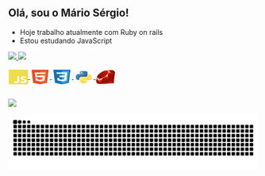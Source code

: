 ## Olá, sou o Mário Sérgio!

- Hoje trabalho atualmente com Ruby on rails
- Estou estudando JavaScript

<div>
  <a href="https://github.com/marioaugusto841">
  <img height="180em" src="https://github-readme-stats.vercel.app/api?username=marioaugusto841&show_icons=true&theme=dracula&include_all_commits=true&count_private=true"/>
  <img height="180em" src="https://github-readme-stats.vercel.app/api/top-langs/?username=marioaugusto841&layout=compact&langs_count=7&theme=dracula"/>
</div>
  
<div style="display: inline_block"><br>
  <img align="center" alt="mario-Js" height="30" width="40" src="https://raw.githubusercontent.com/devicons/devicon/master/icons/javascript/javascript-plain.svg">
  <img align="center" alt="mario-HTML" height="30" width="40" src="https://raw.githubusercontent.com/devicons/devicon/master/icons/html5/html5-original.svg">
  <img align="center" alt="mario-CSS" height="30" width="40" src="https://raw.githubusercontent.com/devicons/devicon/master/icons/css3/css3-original.svg">
  <img align="center" alt="mario-Python" height="30" width="40" src="https://raw.githubusercontent.com/devicons/devicon/master/icons/python/python-original.svg">
  <img align="center" alt="mario-Ruby" height="30" width="40" src="https://raw.githubusercontent.com/devicons/devicon/master/icons/ruby/ruby-original.svg">
</div>
  
  ##
  
<div>
  <a href="https://www.linkedin.com/in/mario-sergio-macedo-augusto-junior-3107aa180" target="_blank"><img src="https://img.shields.io/badge/-LinkedIn-%230077B5?style=for-the-badge&logo=linkedin&logoColor=white" target="_blank"></a>
</div>

![Snake animation](https://github.com/marioaugusto841/marioaugusto/blob/output/github-contribution-grid-snake.svg)
